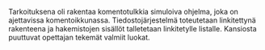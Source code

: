 Tarkoituksena oli rakentaa komentotulkkia
simuloiva ohjelma, joka on ajettavissa komentoikkunassa. Tiedostojärjestelmä toteutetaan
linkitettynä rakenteena ja hakemistojen sisällöt talletetaan linkitetylle listalle. 
Kansiosta puuttuvat opettajan tekemät valmiit luokat.
